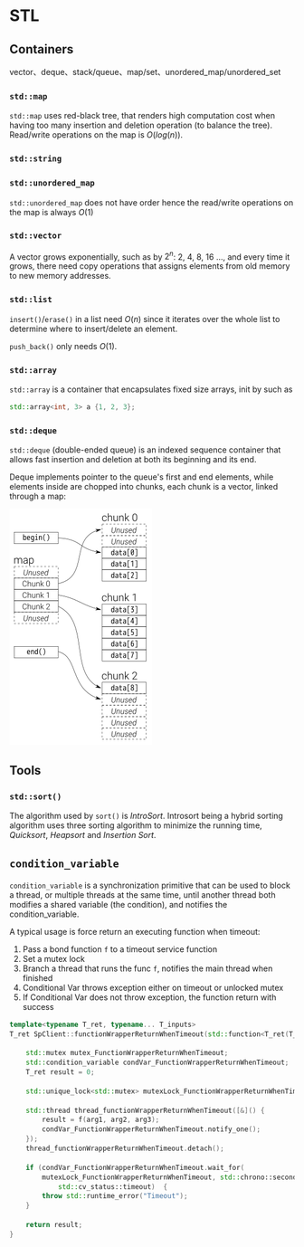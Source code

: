 # STL 

## Containers

vector、deque、stack/queue、map/set、unordered_map/unordered_set

### `std::map`

`std::map` uses red-black tree, that renders high computation cost when having too many insertion and deletion operation (to balance the tree). Read/write operations on the map is $O\big(log(n)\big)$.

### `std::string`



### `std::unordered_map`

`std::unordered_map` does not have order hence the read/write operations on the map is always $O(1)$

### `std::vector`

A vector grows exponentially, such as by $2^n$: $2$, $4$, $8$, $16$ ..., and every time it grows, there need copy operations that assigns elements from old memory to new memory addresses.

### `std::list`

`insert()`/`erase()` in a list need $O(n)$ since it iterates over the whole list to determine where to insert/delete an element.

`push_back()` only needs $O(1)$.

### `std::array`

`std::array` is a container that encapsulates fixed size arrays, init by such as 
```cpp
std::array<int, 3> a {1, 2, 3};
```

### `std::deque`

`std::deque` (double-ended queue) is an indexed sequence container that allows fast insertion and deletion at both its beginning and its end.

Deque implements pointer to the queue's first and end elements, while elements inside are chopped into chunks, each chunk is a vector, linked through a map:

![deque](imgs/deque.png "deque")


## Tools

### `std::sort()`

The algorithm used by `sort()` is *IntroSort*. Introsort being a hybrid sorting algorithm uses three sorting algorithm to minimize the running time, *Quicksort*, *Heapsort* and *Insertion Sort*. 

## `condition_variable`

`condition_variable` is a synchronization primitive that can be used to block a thread, or multiple threads at the same time, until another thread both modifies a shared variable (the condition), and notifies the condition_variable. 

A typical usage is force return an executing function when timeout:
1. Pass a bond function `f` to a timeout service function
2. Set a mutex lock
3. Branch a thread that runs the func `f`, notifies the main thread when finished
4. Conditional Var throws exception either on timeout or unlocked mutex
5. If Conditional Var does not throw exception, the function return with success
```cpp
template<typename T_ret, typename... T_inputs>
T_ret SpClient::functionWrapperReturnWhenTimeout(std::function<T_ret(T_inputs ...)>& f, T_inputs inputs...) {

    std::mutex mutex_FunctionWrapperReturnWhenTimeout;
    std::condition_variable condVar_FunctionWrapperReturnWhenTimeout;
    T_ret result = 0;

    std::unique_lock<std::mutex> mutexLock_FunctionWrapperReturnWhenTimeout(mutex_FunctionWrapperReturnWhenTimeout);

    std::thread thread_functionWrapperReturnWhenTimeout([&]() {
        result = f(arg1, arg2, arg3);
        condVar_FunctionWrapperReturnWhenTimeout.notify_one();
    });
    thread_functionWrapperReturnWhenTimeout.detach();

    if (condVar_FunctionWrapperReturnWhenTimeout.wait_for(
        mutexLock_FunctionWrapperReturnWhenTimeout, std::chrono::seconds(20)) == 
            std::cv_status::timeout)  {
        throw std::runtime_error("Timeout");
    }

    return result; 
}
```